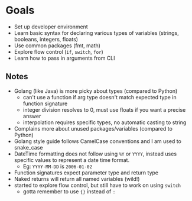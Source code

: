 # Goals

- Set up developer environment
- Learn basic syntax for declaring various types of variables (strings, booleans, integers, floats)
- Use common packages (fmt, math)
- Explore flow control (`if`, `switch`, `for`)
- Learn how to pass in arguments from CLI

## Notes

- Golang (like Java) is more picky about types (compared to Python)
    - can't use a function if arg type doesn't match expected type in function signature
    - integer division resolves to 0, must use floats if you want a precise answer
    - interpolation requires specific types, no automatic casting to string
- Complains more about unused packages/variables (compared to Python)
- Golang style guide follows CamelCase conventions and I am used to snake_case
- DateTime formatting does not follow using `%Y` or `YYYY`, instead uses specific values to represent a date time format.
    - Eg: `YYYY-MM-DD` is `2006-01-02`
- Function signatures expect parameter type and return type
- Naked returns will return all named variables (wild!)
- started to explore flow control, but still have to work on using `switch`
    - gotta remember to use `{}` instead of `:` 
